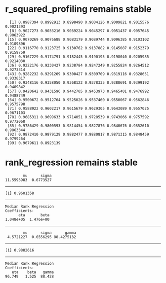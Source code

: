 # r_squared_profiling remains stable

      [1] 0.8987394 0.8992913 0.8998490 0.9004126 0.9009821 0.9015576 0.9021393
      [8] 0.9027273 0.9033216 0.9039224 0.9045297 0.9051437 0.9057645 0.9063922
     [15] 0.9070269 0.9076688 0.9083179 0.9089744 0.9096385 0.9103102 0.9109896
     [22] 0.9116770 0.9123725 0.9130762 0.9137882 0.9145087 0.9152379 0.9159759
     [29] 0.9167229 0.9174791 0.9182445 0.9190195 0.9198040 0.9205985 0.9214030
     [36] 0.9222176 0.9230427 0.9238784 0.9247249 0.9255824 0.9264512 0.9273314
     [43] 0.9282232 0.9291269 0.9300427 0.9309709 0.9319116 0.9328651 0.9338317
     [50] 0.9348116 0.9358050 0.9368122 0.9378335 0.9388691 0.9399192 0.9409842
     [57] 0.9420642 0.9431596 0.9442705 0.9453973 0.9465401 0.9476992 0.9488749
     [64] 0.9500672 0.9512764 0.9525026 0.9537460 0.9550067 0.9562846 0.9575798
     [71] 0.9588922 0.9602217 0.9615679 0.9629305 0.9643089 0.9657025 0.9671103
     [78] 0.9685311 0.9699633 0.9714051 0.9728539 0.9743066 0.9757592 0.9772068
     [85] 0.9786429 0.9800593 0.9814454 0.9827876 0.9840676 0.9852610 0.9863344
     [92] 0.9872410 0.9879129 0.9882477 0.9880817 0.9871315 0.9848459 0.9799264
     [99] 0.9679611 0.8923139

# rank_regression remains stable

            mu      sigma 
    11.5593983  0.6773527 

---

    [1] 0.9601358

---

    Median Rank Regression
    Coefficients:
          eta       beta  
    1.048e+05  1.476e+00  

---

            mu      sigma      gamma 
     4.5721227  0.6556295 88.4275132 

---

    [1] 0.9882616

---

    Median Rank Regression
    Coefficients:
       eta    beta   gamma  
    96.749   1.525  88.428  

